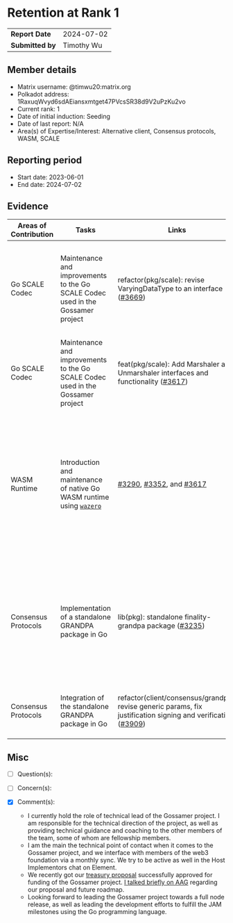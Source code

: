 # Retention at Rank 1

|                 |                                                                                             |
| --------------- | ------------------------------------------------------------------------------------------- |
| **Report Date** | 2024-07-02                                                                                  |
| **Submitted by**| Timothy Wu                                                                                  |


## Member details

- Matrix username: @timwu20:matrix.org
- Polkadot address: 1RaxuqWvyd6sdAEiansxmtget47PVcsSR38d9V2uPzKu2vo
- Current rank: 1
- Date of initial induction: Seeding
- Date of last report: N/A
- Area(s) of Expertise/Interest: Alternative client, Consensus protocols, WASM, SCALE


## Reporting period

- Start date: 2023-06-01
- End date: 2024-07-02


## Evidence
|  Areas of Contribution | Tasks  | Links   |Notes   |
|---|---|---|---|
|Go SCALE Codec | Maintenance and improvements to the Go SCALE Codec used in the Gossamer project |  refactor(pkg/scale): revise VaryingDataType to an interface ([#3669](https://github.com/ChainSafe/gossamer/pull/3669)) | Updates `scale.VaryingDataType` (aka. rust enums) to an interface to allow for cleaner instantiation of variants when decoding.  No longer uses reflection in the default implementation of `scale.VaryingDataType`. |
|Go SCALE Codec | Maintenance and improvements to the Go SCALE Codec used in the Gossamer project |  feat(pkg/scale): Add Marshaler and Unmarshaler interfaces and functionality ([#3617](https://github.com/ChainSafe/gossamer/pull/3617)) | Adds custom encoding and decoding support |
| WASM Runtime  | Introduction and maintenance of native Go WASM runtime using [`wazero`](https://github.com/tetratelabs/wazero) | [#3290](https://github.com/ChainSafe/gossamer/pull/3290), [#3352](https://github.com/ChainSafe/gossamer/pull/3352), and [#3617](https://github.com/ChainSafe/gossamer/pull/3617)  | Updates the default WASM runtime from `wasmer` to `wazero` for the Gossamer project.  We ended up having to fork the `wazero` repository to support exporting of shared memory to support the freeing bump allocator.  This significantly reduced our memory usage in the Gossamer project as well as alleviated our need for cgo bindings to non-native WASM runtimes. |
| Consensus Protocols | Implementation of a standalone GRANDPA package in Go | lib(pkg): standalone finality-grandpa package ([#3235](https://github.com/ChainSafe/gossamer/pull/3235)) | A translation of the standalone `finality-grandpa` package from Rust to Go. We will be using this with an analogous client integration of the standalone `finality-grandpa` package to achieve a complete refactor of our GRANDPA implementation in Gossamer. |
| Consensus Protocols | Integration of the standalone GRANDPA package in Go | refactor(client/consensus/grandpa): revise generic params, fix justification signing and verification ([#3909](https://github.com/ChainSafe/gossamer/pull/3909)) | Begins to integrate the standalone `finality-grandpa` Go package into Gossamer and provides justification signing and verification |


## Misc

- [ ] Question(s): 

- [ ] Concern(s): 

- [x] Comment(s): 
    - I currently hold the role of technical lead of the Gossamer project. I am responsible for the technical direction of the project, as well as providing technical guidance and coaching to the other members of the team, some of whom are fellowship members.
    - I am the main the technical point of contact when it comes to the Gossamer project, and we interface with members of the web3 foundation via a monthly sync.  We try to be active as well in the Host Implementors chat on Element.
    - We recently got our [treasury proposal](https://polkadot.subsquare.io/treasury/proposals/808) successfully approved for funding of the Gossamer project.  [I talked briefly on AAG](https://www.youtube.com/live/bdmRGmsVet4?si=0U9HyiPYMf2ItNia&t=5921) regarding our proposal and future roadmap.
    - Looking forward to leading the Gossamer project towards a full node release, as well as leading the development efforts to fulfill the JAM milestones using the Go programming language.


